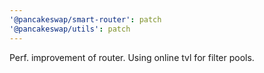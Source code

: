 ```yaml
---
'@pancakeswap/smart-router': patch
'@pancakeswap/utils': patch
---
```


Perf. improvement of router. Using online tvl for filter pools.
